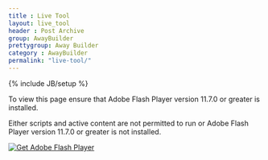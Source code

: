 ```yaml
---
title : Live Tool
layout: live_tool
header : Post Archive
group: AwayBuilder
prettygroup: Away Builder
category : AwayBuilder
permalink: "live-tool/"
---
```

{% include JB/setup %}

<!-- SWFObject's dynamic embed method replaces this alternative HTML content with Flash content when enough 
     JavaScript and Flash plug-in support is available. The div is initially hidden so that it doesn't show
     when JavaScript is disabled.
-->
<div id="flashContent">
    <p>
        To view this page ensure that Adobe Flash Player version 
        11.7.0 or greater is installed. 
    </p>
    <script type="text/javascript"> 
        var pageHost = ((document.location.protocol == "https:") ? "https://" : "http://"); 
        document.write("<a href='http://www.adobe.com/go/getflashplayer'><img src='" 
                        + pageHost + "www.adobe.com/images/shared/download_buttons/get_flash_player.gif' alt='Get Adobe Flash player' /></a>" ); 
    </script> 
</div>

<noscript>
    <object classid="clsid:D27CDB6E-AE6D-11cf-96B8-444553540000" width="100%" height="100%" id="AwayBuilderApplication">
        <param name="movie" value="AwayBuilderApplication.swf" />
        <param name="quality" value="high" />
        <param name="bgcolor" value="#333333" />
        <param name="allowScriptAccess" value="sameDomain" />
        <param name="allowFullScreen" value="true" />
        <!--[if !IE]>-->
        <object type="application/x-shockwave-flash" data="AwayBuilderApplication.swf" width="100%" height="100%">
            <param name="quality" value="high" />
            <param name="bgcolor" value="#333333" />
            <param name="allowScriptAccess" value="sameDomain" />
            <param name="allowFullScreen" value="true" />
        <!--<![endif]-->
        <!--[if gte IE 6]>-->
            <p> 
                Either scripts and active content are not permitted to run or Adobe Flash Player version
                11.7.0 or greater is not installed.
            </p>
        <!--<![endif]-->
            <a href="http://www.adobe.com/go/getflashplayer">
                <img src="http://www.adobe.com/images/shared/download_buttons/get_flash_player.gif" alt="Get Adobe Flash Player" />
            </a>
        <!--[if !IE]>-->
        </object>
        <!--<![endif]-->
    </object>
</noscript>